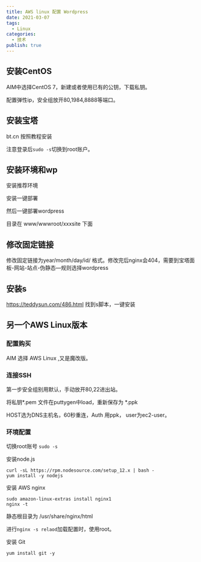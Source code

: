 ```yaml
---
title: AWS linux 配置 Wordpress
date: 2021-03-07
tags:
  - Linux
categories:
  - 技术
publish: true
---
```


## 安装CentOS

AIM中选择CentOS 7，新建或者使用已有的公钥，下载私钥。

配置弹性ip，安全组放开80,1984,8888等端口。

## 安装宝塔

bt.cn 按照教程安装

注意登录后`sudo -s`切换到root账户。

## 安装环境和wp

安装推荐环境

安装一键部署

然后一键部署wordpress

目录在 www/wwwroot/xxxsite 下面

## 修改固定链接

修改固定链接为year/month/day/id/ 格式。修改完后nginx会404，需要到宝塔面板-网站-站点-伪静态—规则选择wordpress


## 安装s

https://teddysun.com/486.html 找到s脚本，一键安装


## 另一个AWS Linux版本

### 配置购买

AIM 选择 AWS Linux ,又是魔改版。

### 连接SSH

第一步安全组别用默认，手动放开80,22进出站。

将私钥*.pem 文件在puttygen中load，重新保存为 *.ppk

HOST选为DNS主机名，60秒重连，Auth 用ppk， user为ec2-user。

### 环境配置

切换root账号 `sudo -s`


安装node.js  

```
curl -sL https://rpm.nodesource.com/setup_12.x | bash -
yum install -y nodejs
```

安装 AWS nginx

```
sudo amazon-linux-extras install nginx1
nginx -t
```
静态根目录为 /usr/share/nginx/html

进行`nginx -s relaod`加载配置时，使用root。


安装 Git

```
yum install git -y
```